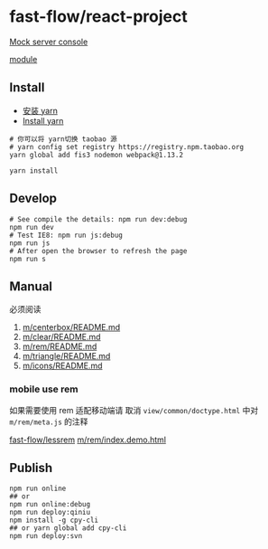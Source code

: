 # fast-flow/react-project

[Mock server console](/fms/)

[module](./m/README.md)

## Install

- [安装 yarn](https://yarnpkg.com/zh-Hans/docs/install)
- [Install yarn](https://yarnpkg.com/en/docs/install)

```shell
# 你可以将 yarn切换 taobao 源
# yarn config set registry https://registry.npm.taobao.org
yarn global add fis3 nodemon webpack@1.13.2
```

```shell
yarn install
```

## Develop

```shell
# See compile the details: npm run dev:debug
npm run dev
# Test IE8: npm run js:debug
npm run js
# After open the browser to refresh the page
npm run s
```

## Manual

必须阅读

1. [m/centerbox/README.md](./m/centerbox/README.md)
2. [m/clear/README.md](./m/clear/README.md)
3. [m/rem/README.md](./m/rem/README.md)
4. [m/triangle/README.md](./m/triangle/README.md)
5. [m/icons/README.md](./m/icons/README.md)

### mobile use rem

如果需要使用 rem 适配移动端请 取消 `view/common/doctype.html` 中对 `m/rem/meta.js` 的注释

[fast-flow/lessrem](https://github.com/fast-flow/lessrem)  <a href="./m/rem/index.demo.html">m/rem/index.demo.html</a>


## Publish

```shell
npm run online
## or
npm run online:debug
npm run deploy:qiniu
npm install -g cpy-cli
## or yarn global add cpy-cli
npm run deploy:svn
```
